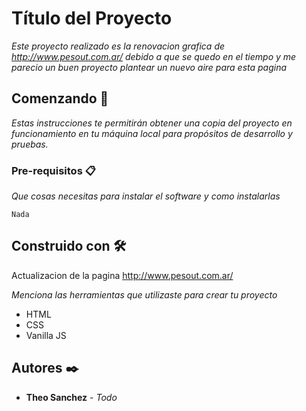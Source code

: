 # Título del Proyecto

_Este proyecto realizado es la renovacion grafica de http://www.pesout.com.ar/ debido a que se quedo en el tiempo y me parecio un buen proyecto plantear un nuevo aire para esta pagina_

## Comenzando 🚀

_Estas instrucciones te permitirán obtener una copia del proyecto en funcionamiento en tu máquina local para propósitos de desarrollo y pruebas._


### Pre-requisitos 📋

_Que cosas necesitas para instalar el software y como instalarlas_

```
Nada 
```
## Construido con 🛠️

Actualizacion de la pagina http://www.pesout.com.ar/

_Menciona las herramientas que utilizaste para crear tu proyecto_

* HTML 
* CSS
* Vanilla JS

## Autores ✒️

* **Theo Sanchez** - *Todo*





